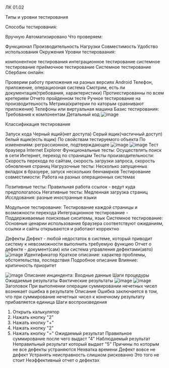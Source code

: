 ЛК 01.02

Типы и уровни тестирования

Способы тестирования:

Вручную
Автоматизировано
Что проверяем:

Функционал
Производительность
Нагрузки
Совместимость
Удобство использования
Окружения
Уровни тестироваания:

компонентное тестирования
интеграционное тестирование
системное тестирование
приёмочное тестирование
Системное тестирование Сбербанк онлайн:

Проверим работу приложения на разных версиях Android
Телефон, приложение, операциооная система
Смотрим, есть ли документация(требования, характеристики)
Протиестированны по всем кретериям
Отчето пройденном тесте
Ручное тестирование на производитеьность
Метрика(критерии по каторым сравнивают приложения)
Телефоны или виртуальная машина
Базис тестирования: Требования к компонентам Детальный код
![image](https://user-images.githubusercontent.com/97594452/216566628-a77e6758-2472-488f-81d2-71ccb4ff5afa.png)


Классификация тестирования

Запуск кода
Черный ящий(нет доступа) Серый ящик(частичный доступ) белый ящик(есть ящик)
По свойствам тестируемого объекта
По изменениям: реграссионное, подтверждающее
![image](https://user-images.githubusercontent.com/97594452/216566382-91168450-3a8e-4a4d-af43-18f698b3c01d.png)
![image](https://user-images.githubusercontent.com/97594452/216566414-1776c16f-a7d0-448a-ad5a-9656322c903d.png)
Тест браузера Internet Explorer Функциональные тесты: Осуществлять поиск в сети Интернет, переход по страницам Тесты производительности: Скорость перехода по сайтам, скорость загрузки запроса, скорость обновления страниц Нагрузочные тесты: Несколько запущенных вкладок в бразуере, запуск нескольких бенчамрков Тестирование совместимости: Работа на разных операционных системах

Позитивные тесты: Правильная работа ссылок - ведут куда предпологалось Негативные тесты: Медленная загрузка страниц Исслдования: разные иностранные языки

Модульное тестирование: Тестирование каждой страницы и возможности перехода Интеграционное тестирование - Поддерживаемые поисковые сиситемы, язык Системное тестирование: Основные ценарии использования браузера соответствуют ожиданиям, ссылки и сайты открываются и работают корректно


Дефекты
Дефект - любой недостаток в системе, который приводит систему к невозможности выполнить требуемую функцию
Отчет о дефекте - документ(сам) или система управления дефектами(авто)
![image](https://user-images.githubusercontent.com/97594452/216567114-eabc470a-6547-4d4a-bc17-64af8427c82d.png)
Идентификатор
Краткое описание: характер проблемы, обстоятельства, последствия
Подробное описание
Влияние:
критичность
приоритет

![image](https://user-images.githubusercontent.com/97594452/216569800-8ce6f133-24fd-430f-971b-4f3ff4be6f64.png)
Описание инциндента:
Входные данные
Шаги процедуры
Ожидаемые результаты
Фактические результаты
![image](https://user-images.githubusercontent.com/97594452/216571430-a90b98a0-6013-4401-a66f-e5028191494a.png)
![image](https://user-images.githubusercontent.com/97594452/216571751-68799922-aaee-48d7-b438-08e3e0089811.png)
Заголовок
При выполнении операции суммировании нечетных чисел возникает ошибка в результате
Описание
Ошибка заключается в том, что при суммирование нечетных чисел к конечному результату прибавляется единица
Шаги воспроизведения
1. Открыть калькулятор
2. Нажать кнопку "2"
3. Нажать кнопку "+"
4. Нажать кнопку "2"
5. Нажать кнопку "="
Ожидаемый результат
Правильное суммирование после чего выдаст "4"
Наблюдаемый результат
Неправильный результат который выдает "5"
Причины по которым не все дефекты устраняются
Нехватка времени
Дефект вовсе не дефект
Устранять неисправность слишком рискованно
Это того не стоит
Неэффективный отчет о дефектах
